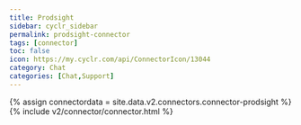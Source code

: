 ```yaml
---
title: Prodsight
sidebar: cyclr_sidebar
permalink: prodsight-connector
tags: [connector]
toc: false
icon: https://my.cyclr.com/api/ConnectorIcon/13044
category: Chat
categories: [Chat,Support]
---
```

{% assign connectordata = site.data.v2.connectors.connector-prodsight %}
{% include v2/connector/connector.html %}	